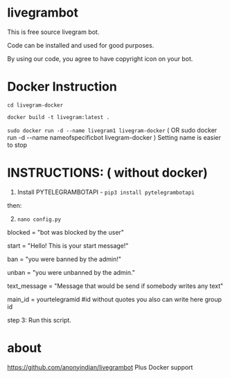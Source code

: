 # livegrambot
This is free source livegram bot.

Code can be installed and used for good purposes.

By using our code, you agree to have copyright icon on your bot.

# Docker Instruction

` cd livegram-docker `

` docker build -t livegram:latest . `

` sudo docker run -d --name livegram1 livegram-docker `  ( OR sudo docker run -d --name nameofspecificbot livegram-docker )
Setting name is easier to stop

# INSTRUCTIONS: ( without docker)
1.  Install PYTELEGRAMBOTAPI - `pip3 install pytelegrambotapi`

then:

2. `nano config.py  `

blocked = "bot was blocked by the user"

start = "Hello! This is your start message!"

ban = "you were banned by the admin!"

unban = "you were unbanned by the admin."

text_message = "Message that would be send if somebody writes any text"

main_id = yourtelegramid #id without quotes you also can write here group id


step 3: Run this script.


# about
https://github.com/anonyindian/livegrambot Plus Docker support

